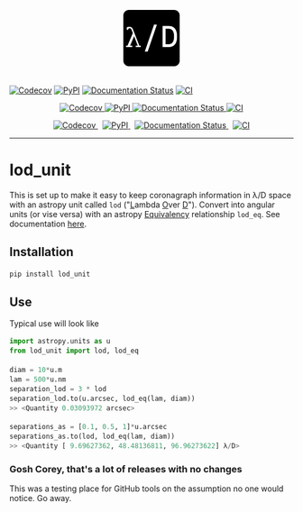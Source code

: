 <p align="center">
  <img width = 100 src="https://raw.githubusercontent.com/coreyspohn/lod_unit/main/docs/_static/logo.png" alt="lod_unit logo" />
  <br><br>
</p>

[![Codecov](https://img.shields.io/codecov/c/github/coreyspohn/lod_unit?token=UCUVYCRWVG&style=flat-square&logo=codecov)](https://codecov.io/gh/CoreySpohn/lod_unit)
[![PyPI](https://img.shields.io/pypi/v/lod_unit.svg?style=flat-square)](https://pypi.org/project/lod_unit/)
[![Documentation Status](https://readthedocs.org/projects/lod_unit/badge/?version=latest&style=flat-square)](https://lod-unit.readthedocs.io)
[![CI](https://img.shields.io/github/actions/workflow/status/coreyspohn/lod_unit/ci.yml?branch=main&logo=github&style=flat-square)](https://github.com/coreyspohn/lod_unit/actions/workflows/ci.yml/)
<p align="center">
  <a href="https://codecov.io/gh/CoreySpohn/lod_unit">
    <img src="https://img.shields.io/codecov/c/github/coreyspohn/lod_unit?token=UCUVYCRWVG&style=flat-square&logo=codecov" alt="Codecov"/>
  </a>
  <a href="https://pypi.org/project/lod_unit/">
    <img src="https://img.shields.io/pypi/v/lod_unit.svg?style=flat-square" alt="PyPI"/>
  </a>
  <a href="https://lod-unit.readthedocs.io">
    <img src="https://readthedocs.org/projects/lod_unit/badge/?version=latest&style=flat-square" alt="Documentation Status"/>
  </a>
  <a href="https://github.com/coreyspohn/lod_unit/actions/workflows/ci.yml/">
    <img src="https://img.shields.io/github/actions/workflow/status/coreyspohn/lod_unit/ci.yml?branch=main&logo=github&style=flat-square" alt="CI"/>
  </a>
</p>

<p align="center">
  <a href="https://codecov.io/gh/CoreySpohn/lod_unit">
    <img src="https://img.shields.io/codecov/c/github/coreyspohn/lod_unit?token=UCUVYCRWVG&style=flat-square&logo=codecov" alt="Codecov"/>
  </a>&nbsp;
  <a href="https://pypi.org/project/lod_unit/">
    <img src="https://img.shields.io/pypi/v/lod_unit.svg?style=flat-square" alt="PyPI"/>
  </a>&nbsp;
  <a href="https://lod-unit.readthedocs.io">
    <img src="https://readthedocs.org/projects/lod_unit/badge/?version=latest&style=flat-square" alt="Documentation Status"/>
  </a>&nbsp;
  <a href="https://github.com/coreyspohn/lod_unit/actions/workflows/ci.yml/">
    <img src="https://img.shields.io/github/actions/workflow/status/coreyspohn/lod_unit/ci.yml?branch=main&logo=github&style=flat-square" alt="CI"/>
  </a>
</p>



- - -

# lod_unit

This is set up to make it easy to keep coronagraph information in λ/D space with an astropy unit called `lod` ("<ins>L</ins>ambda <ins>O</ins>ver <ins>D</ins>"). Convert into angular units (or vise versa) with an astropy [Equivalency](https://docs.astropy.org/en/stable/units/equivalencies.html) relationship `lod_eq`. See documentation [here](https://lod-unit.readthedocs.io).

## Installation
```bash
pip install lod_unit
```
## Use
Typical use will look like
```python
import astropy.units as u
from lod_unit import lod, lod_eq

diam = 10*u.m
lam = 500*u.nm
separation_lod = 3 * lod
separation_lod.to(u.arcsec, lod_eq(lam, diam))
>> <Quantity 0.03093972 arcsec>

separations_as = [0.1, 0.5, 1]*u.arcsec
separations_as.to(lod, lod_eq(lam, diam))
>> <Quantity [ 9.69627362, 48.48136811, 96.96273622] λ/D>
```

### Gosh Corey, that's a lot of releases with no changes

This was a testing place for GitHub tools on the assumption no one would
notice. Go away.
